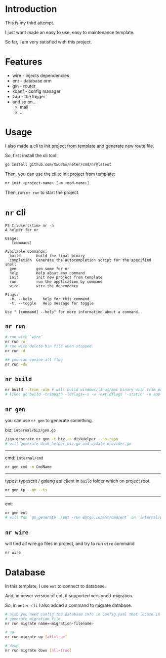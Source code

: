 # Introduction

This is my third attempt.

I just want made an easy to use, easy to maintenance template.

So far, I am very satisfied with this project.

# Features

- wire - injects dependencies
- ent - database orm
- gin - router
- koanf - config manager
- zap - the logger
- and so on...
    - mail
    - ...

# Usage

I also made a cli to init project from template and generate new route file.

So, first install the cli tool:

```bash
go install github.com/Xwudao/neter/cmd/nr@latest
```

Then, you can use the cli to init project from template:

```bash
nr init <project-name> [-m <mod-name>]
```

Then, run `nr run` to start the project.

# `nr` cli

```shell
PS C:\Users\tim> nr -h
A helper for nr

Usage:
   [command]

Available Commands:
  build       build the final binary
  completion  Generate the autocompletion script for the specified shell
  gen         gen some for nr
  help        Help about any command
  init        init new project from template
  run         run the application by command
  wire        wire the dependency

Flags:
  -h, --help     help for this command
  -t, --toggle   Help message for toggle

Use " [command] --help" for more information about a command.
```

## `nr run`

```sh
# run with `wire`
nr run -w
# run with delete bin file when stopped.
nr run -d

## you can comine all flag
nr run -dw
```

## `nr build`

```sh
nr build --trim -wlm # will build windows/linux/mac binary with trim path
# like: go build -trimpath -ldflags=-s -w -extldflags '-static' -o app-linux ./cmd/app/
```

## `nr gen`

you can use `nr gen` to generate something.


biz: `internal/biz/gen.go`

```sh
//go:generate nr gen -t biz -n diskHelper --no-repo
# will generate disk_helper_biz.go and update provider.go
```

---

cmd: `internal/cmd`

```sh
nr gen cmd -n CmdName
```

---


types: typescrit / golang api client in `build` folder which on project root.

```sh
nr gen tp --go --ts
```

---

ent:

```sh
nr gen ent
# will run `go generate ./ent -run entgo.io/ent/cmd/ent` in `internal/data` directory which is the `ent` folder.
```

## `nr wire`


will find all wire.go files in project, and try to run `wire` command

```sh
nr wire
```

# Database

In this template, I use `ent` to connect to database.

And, in newer version of ent, it supported versioned-migration.

So, in `neter-cli` I also added a command to migrate database.

```bash
# also you need config the database info in config.yaml that locate in the project root directory
# generate migration file
nr run migrate name=<migration-filename>

# up
nr run migrate up [all=true]

# down
nr run migrate down [all=true]
```



